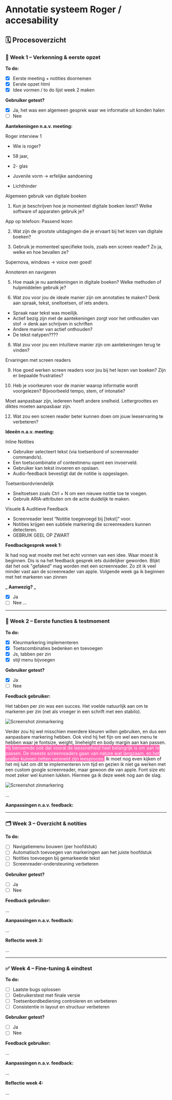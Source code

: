 # Annotatie systeem Roger / accesability

## 🗓️ Procesoverzicht

### 🔧 Week 1 – Verkenning & eerste opzet

**To do:**

- [x] Eerste meeting + notities doornemen
- [x] Eerste opzet html
- [x] Idee vormen / to do lijst week 2 maken

**Gebruiker getest?**

- [x] Ja, het was een algemeen gesprek waar we informatie uit konden halen
- [ ] Nee

**Aantekeningen n.a.v. meeting:**

Roger interview 1

- Wie is roger?
- 58 jaar,
- 2- glas
- Juvenile vorm -> erfelijke aandoening

- Lichthinder

Algemeen gebruik van digitale boeken

1. Kun je beschrijven hoe je momenteel digitale boeken leest? Welke software of apparaten gebruik je?

App op telefoon: Passend lezen

2. Wat zijn de grootste uitdagingen die je ervaart bij het lezen van digitale boeken?

3. Gebruik je momenteel specifieke tools, zoals een screen reader? Zo ja, welke en hoe bevallen ze?

Supernova, windows -> voice over goed!

Annoteren en navigeren

5. Hoe maak je nu aantekeningen in digitale boeken? Welke methoden of hulpmiddelen gebruik je?

6. Wat zou voor jou de ideale manier zijn om annotaties te maken? Denk aan spraak, tekst, sneltoetsen, of iets anders.

- Spraak naar tekst was moeilijk.
- Actief bezig zijn met de aantekeningen zorgt voor het onthouden van stof -> denk aan schrijven in schriften
- Andere manier van actief onthouden?
- De tekst natypen????

8. Wat zou voor jou een intuïtieve manier zijn om aantekeningen terug te vinden?

Ervaringen met screen readers

9. Hoe goed werken screen readers voor jou bij het lezen van boeken? Zijn er bepaalde frustraties?

10. Heb je voorkeuren voor de manier waarop informatie wordt voorgelezen? Bijvoorbeeld tempo, stem, of intonatie?

Moet aanpasbaar zijn, iedereen heeft andere snelheid. Lettergroottes en diktes moeten aanpasbaar zijn.

12. Wat zou een screen reader beter kunnen doen om jouw leeservaring te verbeteren?

**Ideeën n.a.v. meeting:**

Inline Notities

- Gebruiker selecteert tekst (via toetsenbord of screenreader commando’s).
- Een toetscombinatie of contextmenu opent een invoerveld.
- Gebruiker kan tekst invoeren en opslaan.
- Audio-feedback bevestigt dat de notitie is opgeslagen.

Toetsenbordvriendelijk

- Sneltoetsen zoals Ctrl + N om een nieuwe notitie toe te voegen.
- Gebruik ARIA-attributen om de actie duidelijk te maken.

Visuele & Auditieve Feedback

- Screenreader leest “Notitie toegevoegd bij [tekst]” voor.
- Notities krijgen een subtiele markering die screenreaders kunnen detecteren.
- GEBRUIK GEEL OP ZWART

**Feedbackgesprek week 1:**

Ik had nog wat moeite met het echt vormen van een idee. Waar moest ik beginnen. Dis is na het feedback gesprek iets duidelijker geworden. Blijkt dat het ook "gefaked" mag worden met een screenreader. Zo zit ik veel minder vast aan de screenreader van apple. Volgende week ga ik beginnen met het markeren van zinnen

**_ Aanwezig? _**

- [x] Ja
- [ ] Nee
  <!-- Wat ging goed, wat kan beter, wat heb je geleerd? -->
  ...

---

### 🧪 Week 2 – Eerste functies & testmoment

**To do:**

- [x] Kleurmarkering implementeren
- [x] Toetscombinaties bedenken en toevoegen
- [x] Js, tabben per zin
- [x] stijl menu bijvoegen

**Gebruiker getest?**

- [x] Ja
- [ ] Nee

**Feedback gebruiker:**

Het tabben per zin was een succes. Het voelde natuurlijk aan om te markeren per zin (net als vroeger in een schrift met een stabilo).

![Screenshot zinmarkering](/Scherm­afbeelding%202025-04-23%20om%2015.51.32.png)

Verder zou hij wel misschien meerdere kleuren willen gebruiken, en dus een aanpasbare markering hebben. Ook vind hij het fijn om wel een menu te hebben waar je fontsize, weight, lineheight en body margin aan kan passen. <span style="background-color: #FF69B4; color: #fff">Hij benoemde ook dat vooral de leessnelheid heel belangrijk is om aan te passen. De meeste screenreaders gaan van nature wat langzaam, en het sneller kunnen zetten versneld zijn leesproces.</span> Ik moet nog even kijken of het mij lukt om dit te implementeren ivm tijd en gezien ik niet ga werken met een custom google screenreader, maar gewoon die van apple. Font size etc moet zeker wel kunnen lukken. Hiermee ga ik deze week nog aan de slag.

![Screenshot zinmarkering](/Scherm­afbeelding%202025-04-23%20om%2016.04.02.png)

...

**Aanpassingen n.a.v. feedback:**

<!-- Wat heb je aangepast op basis van de test? -->

---

### 🗂️ Week 3 – Overzicht & notities

**To do:**

- [ ] Navigatiemenu bouwen (per hoofdstuk)
- [ ] Automatisch toevoegen van markeringen aan het juiste hoofdstuk
- [ ] Notities toevoegen bij gemarkeerde tekst
- [ ] Screenreader-ondersteuning verbeteren

**Gebruiker getest?**

- [ ] Ja
- [ ] Nee

**Feedback gebruiker:**

<!-- Wat vond hij goed / wat werkte niet? -->

...

**Aanpassingen n.a.v. feedback:**

<!-- Wat heb je aangepast op basis van de test? -->

...

**Reflectie week 3:**

<!-- Wat ging goed, wat kan beter, wat heb je geleerd? -->

...

---

### ✅ Week 4 – Fine-tuning & eindtest

**To do:**

- [ ] Laatste bugs oplossen
- [ ] Gebruikerstest met finale versie
- [ ] Toetsenbordbediening controleren en verbeteren
- [ ] Consistentie in layout en structuur verbeteren

**Gebruiker getest?**

- [ ] Ja
- [ ] Nee

**Feedback gebruiker:**

<!-- Wat vond hij goed / wat werkte niet? -->

...

**Aanpassingen n.a.v. feedback:**

<!-- Wat heb je aangepast op basis van de test? -->

...

**Reflectie week 4:**

<!-- Wat ging goed, wat kan beter, wat heb je geleerd? -->

...
